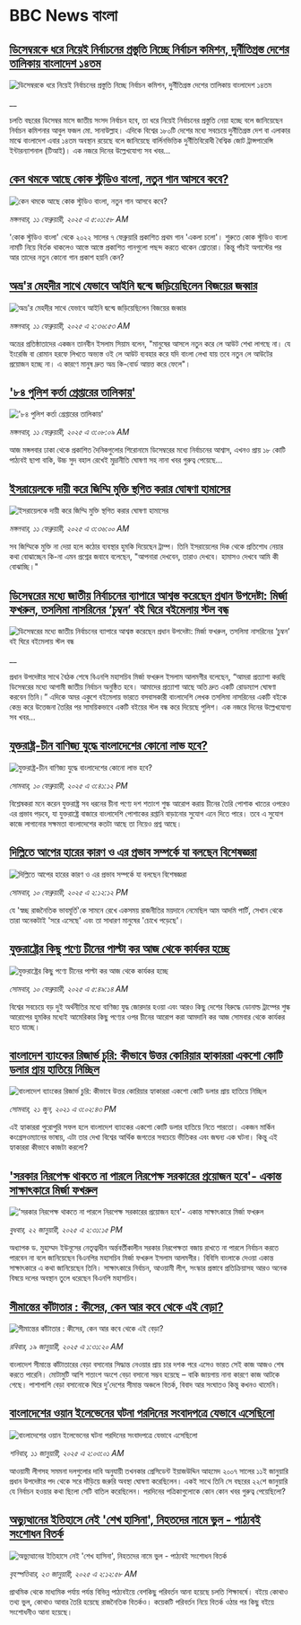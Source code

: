 # BBC News বাংলা## [ডিসেম্বরকে ধরে নিয়েই নির্বাচনের প্রস্তুতি নিচ্ছে নির্বাচন কমিশন, দুর্নীতিগ্রস্ত দেশের তালিকায় বাংলাদেশ ১৪তম](https://www.bbc.co.uk/bengali/live/ce8yklxnn1dt?at_campaign=githubrss)![ডিসেম্বরকে ধরে নিয়েই নির্বাচনের প্রস্তুতি নিচ্ছে নির্বাচন কমিশন, দুর্নীতিগ্রস্ত দেশের তালিকায় বাংলাদেশ ১৪তম](https://ichef.bbci.co.uk/ace/standard/240/cpsprodpb/ea52/live/30732a20-e856-11ef-a319-fb4e7360c4ec.jpg)__চলতি বছরের ডিসেম্বর মাসে জাতীয় সংসদ নির্বাচন হবে, তা ধরে নিয়েই নির্বাচনের প্রস্তুতি নেয়া হচ্ছে বলে জানিয়েছেন নির্বাচন কমিশনার আবুল ফজল মো. সানাউল্লাহ। এদিকে বিশ্বের ১৮০টি দেশের মধ্যে সবচেয়ে দুর্নীতিগ্রস্ত দেশ বা এলাকার মাঝে বাংলাদেশ এবার ১৪তম অবস্থান রয়েছে বলে জানিয়েছে বার্লিনভিত্তিক দুর্নীতিবিরোধী বৈশ্বিক জোট ট্রান্সপারেন্সি ইন্টারন্যাশনাল (টিআই)। এক নজরে দিনের উল্লেখযোগ্য সব খবর...## [কেন থমকে আছে কোক স্টুডিও বাংলা, নতুন গান আসবে কবে?](https://www.bbc.com/bengali/articles/c93q6en9dw3o?at_campaign=githubrss)![কেন থমকে আছে কোক স্টুডিও বাংলা, নতুন গান আসবে কবে?](https://ichef.bbci.co.uk/ace/standard/240/cpsprodpb/7e5d/live/1b55c080-e54a-11ef-ac06-c704ef511fd5.jpg)_মঙ্গলবার, ১১ ফেব্রুয়ারী, ২০২৫ এ ৫:০১:৫৮ AM_'কোক স্টুডিও বাংলা' থেকে ২০২২ সালের ৭ ফেব্রুয়ারি প্রকাশিত প্রথম গান 'একলা চলো'। শুরুতে কোক স্টুডিও বাংলা নামটি নিয়ে বির্তক থাকলেও আস্তে আস্তে প্রকাশিত গানগুলো পছন্দ করতে থাকেন শ্রোতারা। কিন্তু পাঁচই অগাস্টের পর আর তাদের নতুন কোনো গান প্রকাশ হয়নি কেন?## [অভ্র'র মেহদীর সাথে যেভাবে আইনি দ্বন্দ্বে জড়িয়েছিলেন বিজয়ের জব্বার](https://www.bbc.com/bengali/articles/czj3lex7p1ko?at_campaign=githubrss)![অভ্র'র মেহদীর সাথে যেভাবে আইনি দ্বন্দ্বে জড়িয়েছিলেন বিজয়ের জব্বার](https://ichef.bbci.co.uk/ace/standard/240/cpsprodpb/dee2/live/4713d970-e822-11ef-a819-277e390a7a08.jpg)_মঙ্গলবার, ১১ ফেব্রুয়ারী, ২০২৫ এ ২:৩৬:৫৩ AM_অভ্রের প্রতিষ্ঠাতাদের একজন তানবীন ইসলাম সিয়াম বলেন, "মানুষের আসলে নতুন করে লে আউট শেখা লাগছে না। যে ইংরেজি বা রোমান হরফে লিখতে অভ্যস্ত ওই লে আউট ব্যবহার করে যদি বাংলা লেখা যায় তবে নতুন লে আউটের প্রয়োজন হচ্ছে না। এ কারণে মানুষ দ্রুত অভ্র কি-বোর্ড আয়ত্ত করে ফেলে"।## ['৮৪ পুলিশ কর্তা গ্রেপ্তারের তালিকায়'](https://www.bbc.com/bengali/articles/cly458nnr0eo?at_campaign=githubrss)!['৮৪ পুলিশ কর্তা গ্রেপ্তারের তালিকায়'](https://ichef.bbci.co.uk/ace/standard/240/cpsprodpb/1dce/live/fa603020-e820-11ef-bd1b-d536627785f2.jpg)_মঙ্গলবার, ১১ ফেব্রুয়ারী, ২০২৫ এ ৩:০৮:০৯ AM_আজ মঙ্গলবার ঢাকা থেকে প্রকাশিত দৈনিকগুলোর শিরোনামে ডিসেম্বরের মধ্যে নির্বাচনের আশ্বাস, এখনও প্রায় ১৮ কোটি পাঠ্যবই ছাপা বাকি, উচ্চ সুদ বহাল রেখেই মুদ্রানীতি ঘোষণা সহ নানা খবর গুরুত্ব পেয়েছে…## [ইসরায়েলকে দায়ী করে জিম্মি মুক্তি স্থগিত করার ঘোষণা হামাসের](https://www.bbc.com/bengali/articles/c75zgg76921o?at_campaign=githubrss)![ইসরায়েলকে দায়ী করে জিম্মি মুক্তি স্থগিত করার ঘোষণা হামাসের](https://ichef.bbci.co.uk/ace/standard/240/cpsprodpb/b65c/live/9f2c1df0-e824-11ef-bd1b-d536627785f2.jpg)_মঙ্গলবার, ১১ ফেব্রুয়ারী, ২০২৫ এ ৩:৩৬:০০ AM_সব জিম্মিকে মুক্তি না দেয়া হলে কঠোর ব্যবস্থার হুমকি দিয়েছেন ট্রাম্প। তিনি ইসরায়েলের দিক থেকে প্রতিশোধ নেয়ার কথা বোঝাচ্ছেন কি-না এমন প্রশ্নের জবাবে বলেছেন, "আপনারা দেখবেন, তারাও দেখবে। হামাসও দেখবে আমি কী বোঝাচ্ছি।"## [ডিসেম্বরের মধ্যে জাতীয় নির্বাচনের ব্যাপারে আশ্বস্ত করেছেন প্রধান উপদেষ্টা: মির্জা ফখরুল, তসলিমা নাসরিনের ‘চুম্বন’ বই ঘিরে বইমেলায় স্টল বন্ধ](https://www.bbc.co.uk/bengali/live/cy8xmeekr55t?at_campaign=githubrss)![ডিসেম্বরের মধ্যে জাতীয় নির্বাচনের ব্যাপারে আশ্বস্ত করেছেন প্রধান উপদেষ্টা: মির্জা ফখরুল, তসলিমা নাসরিনের ‘চুম্বন’ বই ঘিরে বইমেলায় স্টল বন্ধ](https://ichef.bbci.co.uk/ace/standard/240/cpsprodpb/fcde/live/40174e90-e7b9-11ef-bd1b-d536627785f2.jpg)__প্রধান উপদেষ্টার সাথে বৈঠক শেষে বিএনপি মহাসচিব মির্জা ফখরুল ইসলাম আলমগীর বলেছেন, “আমরা প্রত্যাশা করছি ডিসেম্বরের মধ্যে আগামী জাতীয় নির্বাচন অনুষ্ঠিত হবে। আমাদের প্রত্যাশা আছে অতি দ্রুত একটি রোডম্যাপ ঘোষণা করবেন তিনি।” এদিকে অমর একুশে বইমেলায় ভারতে বসবাসকারী বাংলাদেশি লেখক তসলিমা নাসরিনের একটি বইকে কেন্দ্র করে উত্তেজনা তৈরির পর সাময়িকভাবে একটি বইয়ের স্টল বন্ধ করে দিয়েছে পুলিশ। এক নজরে দিনের উল্লেখযোগ্য সব খবর...## [যুক্তরাষ্ট্র-চীন বাণিজ্য যুদ্ধে বাংলাদেশের কোনো লাভ হবে?](https://www.bbc.com/bengali/articles/c20ke9kdprvo?at_campaign=githubrss)![যুক্তরাষ্ট্র-চীন বাণিজ্য যুদ্ধে বাংলাদেশের কোনো লাভ হবে?](https://ichef.bbci.co.uk/ace/standard/240/cpsprodpb/6eb9/live/3cb02300-e79e-11ef-bd1b-d536627785f2.jpg)_সোমবার, ১০ ফেব্রুয়ারী, ২০২৫ এ ৩:৪১:১২ PM_বিশ্লেষকরা মনে করেন যুক্তরাষ্ট্র সব ধরনের চীনা পণ্যে দশ শতাংশ শুল্ক আরোপ করায় চীনের তৈরি পোশাক খাতের ওপরেও এর প্রভাব পড়বে, যা যুক্তরাষ্ট্রে বাজারে বাংলাদেশি পোশাকের রপ্তানি বাড়ানোর সুযোগ এনে দিতে পারে। তবে এ সুযোগ কাজে লাগানোর সক্ষমতা বাংলাদেশের কতটা আছে তা নিয়েও প্রশ্ন আছে।## [দিল্লিতে আপের হারের কারণ ও এর প্রভাব সম্পর্কে যা বলছেন বিশেষজ্ঞরা](https://www.bbc.com/bengali/articles/c8j8npmj99vo?at_campaign=githubrss)![দিল্লিতে আপের হারের কারণ ও এর প্রভাব সম্পর্কে যা বলছেন বিশেষজ্ঞরা](https://ichef.bbci.co.uk/ace/standard/240/cpsprodpb/f8d9/live/02c93bd0-e7a4-11ef-8593-65a781785cd6.jpg)_সোমবার, ১০ ফেব্রুয়ারী, ২০২৫ এ ২:১২:১২ PM_যে 'স্বচ্ছ রাজনৈতিক ভাবমূর্তি'কে সামনে রেখে একসময় রাজনীতির ময়দানে নেমেছিল আম আদমি পার্টি, সেখান থেকে তারা অনেকটাই 'সরে এসেছে' এবং তা সাধারণ মানুষের 'চোখে পড়েছে'।## [যুক্তরাষ্ট্রের কিছু পণ্যে চীনের পাল্টা কর আজ থেকে কার্যকর হচ্ছে](https://www.bbc.com/bengali/articles/c9d58e5y80jo?at_campaign=githubrss)![যুক্তরাষ্ট্রের কিছু পণ্যে চীনের পাল্টা কর আজ থেকে কার্যকর হচ্ছে](https://ichef.bbci.co.uk/ace/standard/240/cpsprodpb/b380/live/2a7ffe90-e761-11ef-a819-277e390a7a08.jpg)_সোমবার, ১০ ফেব্রুয়ারী, ২০২৫ এ ৫:৪৯:১৪ AM_বিশ্বের সবচেয়ে বড় দুই অর্থনীতির মধ্যে বাণিজ্য যুদ্ধ জোরদার হওয়া এবং আরও কিছু দেশের বিরুদ্ধে ডোনাল্ড ট্রাম্পের শুল্ক আরোপের হুমকির মধ্যেই আমেরিকার কিছু পণ্যের ওপর চীনের আরোপ করা আমদানি কর আজ সোমবার থেকে কার্যকর হতে যাচ্ছে।## [বাংলাদেশ ব্যাংকের রিজার্ভ চুরি: কীভাবে উত্তর কোরিয়ার হ্যাকাররা একশো কোটি ডলার প্রায় হাতিয়ে নিচ্ছিল](https://www.bbc.com/bengali/news-57549877?at_campaign=githubrss)![বাংলাদেশ ব্যাংকের রিজার্ভ চুরি: কীভাবে উত্তর কোরিয়ার হ্যাকাররা একশো কোটি ডলার প্রায় হাতিয়ে নিচ্ছিল](https://ichef.bbci.co.uk/ace/standard/240/cpsprodpb/10018/production/_119006556_edbc3e38-ca88-4a75-b2a7-61f5ef59b57f.jpg)_সোমবার, ২১ জুন, ২০২১ এ ৩:০২:৪৩ PM_এই হ্যাকাররা পুরোপুরি সফল হলে বাংলাদেশ ব্যাংকের একশো কোটি ডলার হাতিয়ে নিতে পারতো। একজন মার্কিন কংগ্রেসওম্যানের ভাষায়, এটা তার দেখা বিশ্বের আর্থিক জগতের সবচেয়ে ভীতিকর এবং জঘন্য এক ঘটনা। কিন্তু এই হ্যাকাররা কীভাবে কাজটা করলো?## ['সরকার নিরপেক্ষ থাকতে না পারলে নিরপেক্ষ সরকারের প্রয়োজন হবে'- একান্ত সাক্ষাৎকারে মির্জা ফখরুল](https://www.bbc.com/bengali/articles/cly5g820yy6o?at_campaign=githubrss)!['সরকার নিরপেক্ষ থাকতে না পারলে নিরপেক্ষ সরকারের প্রয়োজন হবে'- একান্ত সাক্ষাৎকারে মির্জা ফখরুল](https://ichef.bbci.co.uk/ace/standard/240/cpsprodpb/d841/live/8995b290-d8c9-11ef-bf89-cf1be2bb19ea.jpg)_বুধবার, ২২ জানুয়ারী, ২০২৫ এ ২:৩১:১৫ PM_অধ্যাপক ড. মুহাম্মদ ইউনূসের নেতৃত্বাধীন অর্ন্তবর্তীকালীন সরকার নিরপেক্ষতা বজায় রাখতে না পারলে নির্বাচন করতে পারবেন না বলে জানিয়েছেন বিএনপির মহাসচিব মির্জা ফখরুল ইসলাম আলমগীর। বিবিসি বাংলাকে দেওয়া একান্ত সাক্ষাৎকারে এ কথা জানিয়েছেন তিনি। সাক্ষাৎকারে নির্বাচন, আওয়ামী লীগ, সংস্কার প্রস্তাবে প্রতিক্রিয়াসহ আরও অনেক বিষয়ে দলের অবস্থান তুলে ধরেছেন বিএনপি মহাসচিব।## [সীমান্তের কাঁটাতার : কীসের, কেন আর কবে থেকে এই বেড়া?](https://www.bbc.com/bengali/articles/cdjdgk4rv0do?at_campaign=githubrss)![সীমান্তের কাঁটাতার : কীসের, কেন আর কবে থেকে এই বেড়া?](https://ichef.bbci.co.uk/ace/standard/240/cpsprodpb/e7d8/live/110d9070-d3f3-11ef-87df-d575b9a434a4.jpg)_রবিবার, ১৯ জানুয়ারী, ২০২৫ এ ১:৩১:২০ AM_বাংলাদেশ সীমান্তে কাঁটাতারের বেড়া বসানোর সিদ্ধান্ত নেওয়ার প্রায় চার দশক পরে এসেও ভারত সেই কাজ আজও শেষ করতে পারেনি। মোটামুটি আশি শতাংশ অংশে বেড়া বসানো সম্ভব হয়েছে – বাকি জায়গায় নানা কারণে কাজ আটকে গেছে। পাশাপাশি বেড়া বসানোকে ঘিরে দু'দেশের সীমান্ত অঞ্চলে বিতর্ক, বিবাদ আর সংঘাতও কিন্তু কখনও থামেনি।## [বাংলাদেশের ওয়ান ইলেভেনের ঘটনা পরদিনের সংবাদপত্রে যেভাবে এসেছিলো](https://www.bbc.com/bengali/articles/cwy3y33ygd9o?at_campaign=githubrss)![বাংলাদেশের ওয়ান ইলেভেনের ঘটনা পরদিনের সংবাদপত্রে যেভাবে এসেছিলো](https://ichef.bbci.co.uk/ace/standard/240/cpsprodpb/7b05/live/e6871230-cdae-11ef-94cb-5f844ceb9e30.jpg)_শনিবার, ১১ জানুয়ারী, ২০২৫ এ ২:০৩:০১ AM_আওয়ামী লীগসহ সমমনা দলগুলোর দাবি অনুযায়ী তখনকার প্রেসিডেন্ট ইয়াজউদ্দিন আহমেদ ২০০৭ সালের ১১ই জানুয়ারি প্রধান উপদেষ্টার পদ থেকে সরে দাঁড়িয়ে জরুরি অবস্থা ঘোষণা করেছিলেন। একই সাথে তিনি সে বছরের ২২শে জানুয়ারি যে নির্বাচন হওয়ার কথা ছিলো সেটি বাতিল করেছিলেন। পরদিনের পত্রিকাগুলোকে কোন কোন খবর গুরুত্ব পেয়েছিলো?## [অভ্যুত্থানের ইতিহাসে নেই 'শেখ হাসিনা', নিহতদের নামে ভুল - পাঠ্যবই সংশোধন বিতর্ক](https://www.bbc.com/bengali/articles/cdd9el157n6o?at_campaign=githubrss)![অভ্যুত্থানের ইতিহাসে নেই 'শেখ হাসিনা', নিহতদের নামে ভুল - পাঠ্যবই সংশোধন বিতর্ক](https://ichef.bbci.co.uk/ace/standard/240/cpsprodpb/e0d1/live/9519d700-d7f6-11ef-9fd6-0be88a764111.jpg)_বৃহস্পতিবার, ২৩ জানুয়ারী, ২০২৫ এ ২:১২:৫৮ AM_প্রাথমিক থেকে মাধ্যমিক পর্যায় পর্যন্ত বিভিন্ন পাঠ্যবইয়ে বেশকিছু পরিবর্তন আনা হয়েছে চলতি শিক্ষাবর্ষে। বইয়ে কোথাও তথ্য ভুল, কোথাও আবার তৈরি হয়েছে রাজনৈতিক বিতর্কও। কয়েকটি পরিবর্তন নিয়ে বিতর্ক ওঠার পর কিছু বইয়ে সংশোধনীও আনা হয়েছে।